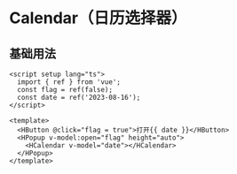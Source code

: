 # Calendar（日历选择器）
<TFrame src='https://guanghuijs.gitee.io/ghui-next/#/calendar' />

## 基础用法
```vue
<script setup lang="ts">
  import { ref } from 'vue';
  const flag = ref(false);
  const date = ref('2023-08-16');
</script>

<template>
  <HButton @click="flag = true">打开{{ date }}</HButton>
  <HPopup v-model:open="flag" height="auto">
    <HCalendar v-model="date"></HCalendar>
  </HPopup>
</template>
```

<script setup>
import TFrame from '/components/ghui/Frame.vue';
</script>

